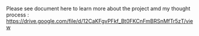 Please see document here to learn more about the project amd my thought process : https://drive.google.com/file/d/12CaKFgvPFkf_Bt0FKCnFmBRSnMfTr5zT/view
